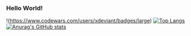 ### Hello World!
!(https://www.codewars.com/users/xdeviant/badges/large)
[![Top Langs](https://github-readme-stats.vercel.app/api/top-langs/?username=xdeviant&layout=compact)](https://github.com/anuraghazra/github-readme-stats)
[![Anurag's GitHub stats](https://github-readme-stats.vercel.app/api?username=xdeviant)](https://github.com/anuraghazra/github-readme-stats) 
<!--
**xdeviant/xdeviant** is a ✨ _special_ ✨ repository because its `README.md` (this file) appears on your GitHub profile.

Here are some ideas to get you started:

- 🔭 I’m currently working on ...
- 🌱 I’m currently learning ...
- 👯 I’m looking to collaborate on ...
- 🤔 I’m looking for help with ...
- 💬 Ask me about ...
- 📫 How to reach me: ...
- 😄 Pronouns: ...
- ⚡ Fun fact: ...
-->
